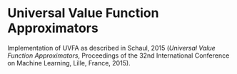 # Universal Value Function Approximators

Implementation of UVFA as described in Schaul, 2015 (*Universal Value Function Approximators*, Proceedings  of  the 32nd International Conference  on  Machine Learning, Lille, France, 2015).

